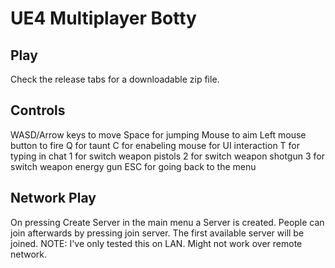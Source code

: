 # UE4 Multiplayer Botty

## Play
Check the release tabs for a downloadable zip file.

## Controls

WASD/Arrow keys to move
Space for jumping
Mouse to aim
Left mouse button to fire
Q for taunt 
C for enabeling mouse for UI interaction
T for typing in chat
1 for switch weapon pistols
2 for switch weapon shotgun
3 for switch weapon energy gun
ESC for going back to the menu

## Network Play

On pressing Create Server in the main menu a Server is created. People can join afterwards by pressing join server. The first available server will be joined. 
NOTE: I've only tested this on LAN. Might not work over remote network. 
